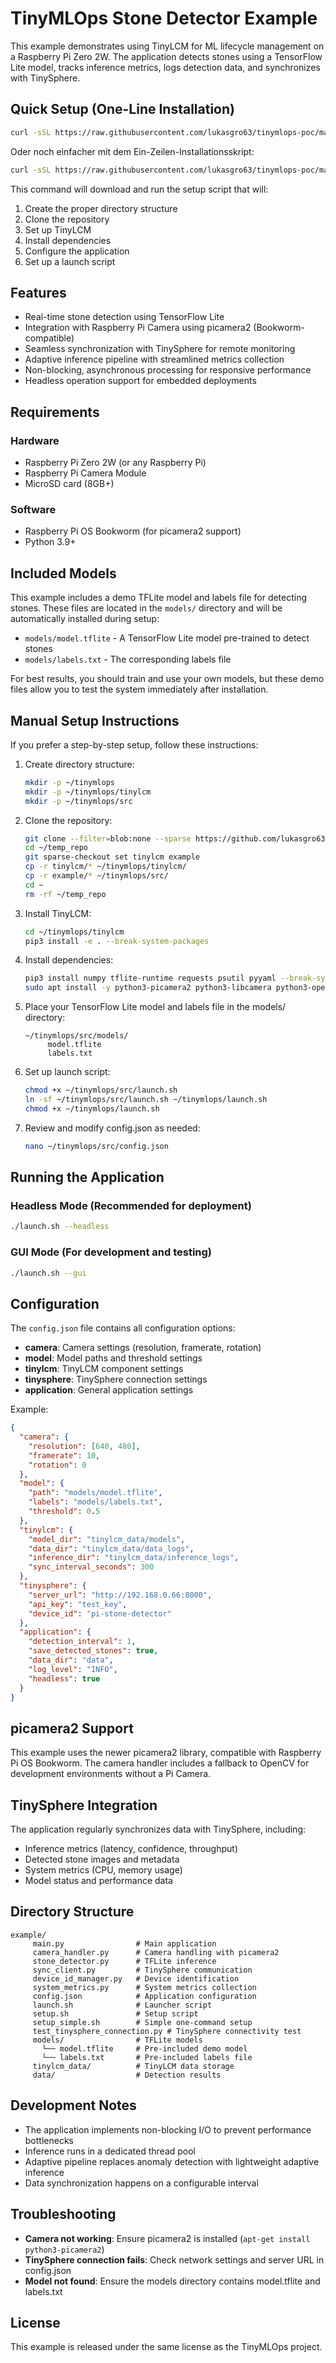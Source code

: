 # TinyMLOps Stone Detector Example

This example demonstrates using TinyLCM for ML lifecycle management on a Raspberry Pi Zero 2W. The application detects stones using a TensorFlow Lite model, tracks inference metrics, logs detection data, and synchronizes with TinySphere.

## Quick Setup (One-Line Installation)

```bash
curl -sSL https://raw.githubusercontent.com/lukasgro63/tinymlops-poc/main/example/setup_simple.sh | bash
```

Oder noch einfacher mit dem Ein-Zeilen-Installationsskript:

```bash
curl -sSL https://raw.githubusercontent.com/lukasgro63/tinymlops-poc/main/example/one_line_install.sh | bash
```

This command will download and run the setup script that will:
1. Create the proper directory structure
2. Clone the repository
3. Set up TinyLCM
4. Install dependencies
5. Configure the application
6. Set up a launch script

## Features

- Real-time stone detection using TensorFlow Lite
- Integration with Raspberry Pi Camera using picamera2 (Bookworm-compatible)
- Seamless synchronization with TinySphere for remote monitoring
- Adaptive inference pipeline with streamlined metrics collection
- Non-blocking, asynchronous processing for responsive performance
- Headless operation support for embedded deployments

## Requirements

### Hardware
- Raspberry Pi Zero 2W (or any Raspberry Pi)
- Raspberry Pi Camera Module
- MicroSD card (8GB+)

### Software
- Raspberry Pi OS Bookworm (for picamera2 support)
- Python 3.9+

## Included Models

This example includes a demo TFLite model and labels file for detecting stones. These files are located in the `models/` directory and will be automatically installed during setup:

- `models/model.tflite` - A TensorFlow Lite model pre-trained to detect stones
- `models/labels.txt` - The corresponding labels file

For best results, you should train and use your own models, but these demo files allow you to test the system immediately after installation.

## Manual Setup Instructions

If you prefer a step-by-step setup, follow these instructions:

1. Create directory structure:
   ```bash
   mkdir -p ~/tinymlops
   mkdir -p ~/tinymlops/tinylcm
   mkdir -p ~/tinymlops/src
   ```

2. Clone the repository:
   ```bash
   git clone --filter=blob:none --sparse https://github.com/lukasgro63/tinymlops-poc.git ~/temp_repo
   cd ~/temp_repo
   git sparse-checkout set tinylcm example
   cp -r tinylcm/* ~/tinymlops/tinylcm/
   cp -r example/* ~/tinymlops/src/
   cd ~
   rm -rf ~/temp_repo
   ```

3. Install TinyLCM:
   ```bash
   cd ~/tinymlops/tinylcm
   pip3 install -e . --break-system-packages
   ```

4. Install dependencies:
   ```bash
   pip3 install numpy tflite-runtime requests psutil pyyaml --break-system-packages
   sudo apt install -y python3-picamera2 python3-libcamera python3-opencv
   ```

5. Place your TensorFlow Lite model and labels file in the models/ directory:
   ```
   ~/tinymlops/src/models/
        model.tflite
        labels.txt
   ```

6. Set up launch script:
   ```bash
   chmod +x ~/tinymlops/src/launch.sh
   ln -sf ~/tinymlops/src/launch.sh ~/tinymlops/launch.sh
   chmod +x ~/tinymlops/launch.sh
   ```

7. Review and modify config.json as needed:
   ```bash
   nano ~/tinymlops/src/config.json
   ```

## Running the Application

### Headless Mode (Recommended for deployment)

```bash
./launch.sh --headless
```

### GUI Mode (For development and testing)

```bash
./launch.sh --gui
```

## Configuration

The `config.json` file contains all configuration options:

- **camera**: Camera settings (resolution, framerate, rotation)
- **model**: Model paths and threshold settings
- **tinylcm**: TinyLCM component settings
- **tinysphere**: TinySphere connection settings
- **application**: General application settings

Example:
```json
{
  "camera": {
    "resolution": [640, 480],
    "framerate": 10,
    "rotation": 0
  },
  "model": {
    "path": "models/model.tflite",
    "labels": "models/labels.txt",
    "threshold": 0.5
  },
  "tinylcm": {
    "model_dir": "tinylcm_data/models",
    "data_dir": "tinylcm_data/data_logs",
    "inference_dir": "tinylcm_data/inference_logs",
    "sync_interval_seconds": 300
  },
  "tinysphere": {
    "server_url": "http://192.168.0.66:8000",
    "api_key": "test_key",
    "device_id": "pi-stone-detector"
  },
  "application": {
    "detection_interval": 1,
    "save_detected_stones": true,
    "data_dir": "data",
    "log_level": "INFO",
    "headless": true
  }
}
```

## picamera2 Support

This example uses the newer picamera2 library, compatible with Raspberry Pi OS Bookworm. The camera handler includes a fallback to OpenCV for development environments without a Pi Camera.

## TinySphere Integration

The application regularly synchronizes data with TinySphere, including:

- Inference metrics (latency, confidence, throughput)
- Detected stone images and metadata
- System metrics (CPU, memory usage)
- Model status and performance data

## Directory Structure

```
example/
     main.py                # Main application
     camera_handler.py      # Camera handling with picamera2
     stone_detector.py      # TFLite inference
     sync_client.py         # TinySphere communication
     device_id_manager.py   # Device identification
     system_metrics.py      # System metrics collection
     config.json            # Application configuration
     launch.sh              # Launcher script
     setup.sh               # Setup script
     setup_simple.sh        # Simple one-command setup
     test_tinysphere_connection.py # TinySphere connectivity test
     models/                # TFLite models
       └── model.tflite     # Pre-included demo model
       └── labels.txt       # Pre-included labels file
     tinylcm_data/          # TinyLCM data storage
     data/                  # Detection results
```

## Development Notes

- The application implements non-blocking I/O to prevent performance bottlenecks
- Inference runs in a dedicated thread pool
- Adaptive pipeline replaces anomaly detection with lightweight adaptive inference
- Data synchronization happens on a configurable interval

## Troubleshooting

- **Camera not working**: Ensure picamera2 is installed (`apt-get install python3-picamera2`)
- **TinySphere connection fails**: Check network settings and server URL in config.json
- **Model not found**: Ensure the models directory contains model.tflite and labels.txt

## License

This example is released under the same license as the TinyMLOps project.